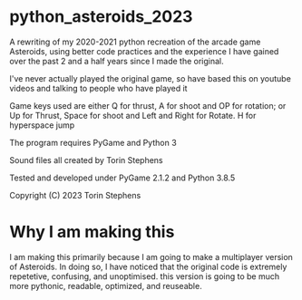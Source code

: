 # python_asteroids_2023

A rewriting of my 2020-2021 python recreation of the arcade game Asteroids, using better code practices and the experience I have gained over the past 2 and a half years since I made the original.

I've never actually played the original game, so have based this on youtube videos and talking to people who have played it

Game keys used are either Q for thrust, A for shoot and OP for rotation; or Up for Thrust, Space for shoot and Left and Right for Rotate. H for hyperspace jump

The program requires PyGame and Python 3

Sound files all created by Torin Stephens

Tested and developed under PyGame 2.1.2 and Python 3.8.5

Copyright (C) 2023 Torin Stephens

# Why I am making this

I am making this primarily because I am going to make a multiplayer version of Asteroids. In doing so, I have noticed that the original code is extremely repetetive, confusing, and unoptimised. this version is going to be much more pythonic, readable, optimized, and reuseable.
